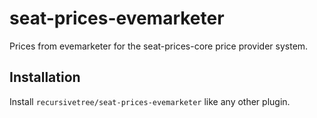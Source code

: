# seat-prices-evemarketer
Prices from evemarketer for the seat-prices-core price provider system.


## Installation
Install `recursivetree/seat-prices-evemarketer` like any other plugin.